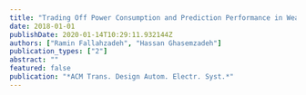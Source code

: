 ```yaml
---
title: "Trading Off Power Consumption and Prediction Performance in Wearable Motion Sensors: An Optimal and Real-Time Approach"
date: 2018-01-01
publishDate: 2020-01-14T10:29:11.932144Z
authors: ["Ramin Fallahzadeh", "Hassan Ghasemzadeh"]
publication_types: ["2"]
abstract: ""
featured: false
publication: "*ACM Trans. Design Autom. Electr. Syst.*"
---
```


